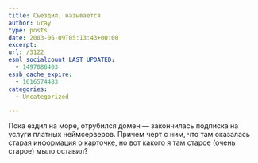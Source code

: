 ```yaml
---
title: Съездил, называется
author: Gray
type: posts
date: 2003-06-09T05:13:43+00:00
excerpt:
url: /3122
esml_socialcount_LAST_UPDATED:
  - 1497086403
essb_cache_expire:
  - 1616574483
categories:
  - Uncategorized

---
```








Пока ездил на море, отрубился домен &#8212; закончилась подписка на услуги платных неймсерверов. Причем черт с ним, что там оказалась старая информация о карточке, но вот какого я там старое (очень старое) мыло оставил?